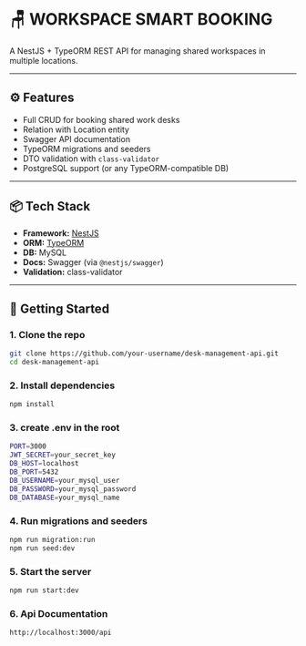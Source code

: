 # 🪑 WORKSPACE SMART BOOKING

A NestJS + TypeORM REST API for managing shared workspaces in multiple locations.

---

## ⚙️ Features

- Full CRUD for booking shared work desks
- Relation with Location entity
- Swagger API documentation
- TypeORM migrations and seeders
- DTO validation with `class-validator`
- PostgreSQL support (or any TypeORM-compatible DB)

---

## 📦 Tech Stack

- **Framework:** [NestJS](https://nestjs.com/)
- **ORM:** [TypeORM](https://typeorm.io/)
- **DB:** MySQL
- **Docs:** Swagger (via `@nestjs/swagger`)
- **Validation:** class-validator

---

## 🚀 Getting Started

### 1. Clone the repo

```bash
git clone https://github.com/your-username/desk-management-api.git
cd desk-management-api
```

### 2. Install dependencies
```bash
npm install
```
###  3. create .env in the root
``` bash
PORT=3000
JWT_SECRET=your_secret_key
DB_HOST=localhost
DB_PORT=5432
DB_USERNAME=your_mysql_user
DB_PASSWORD=your_mysql_password
DB_DATABASE=your_mysql_name
```
### 4. Run migrations and seeders
``` bash
npm run migration:run
npm run seed:dev
```

### 5. Start the server
``` bash
npm run start:dev
```

### 6. Api Documentation
```
http://localhost:3000/api
```
